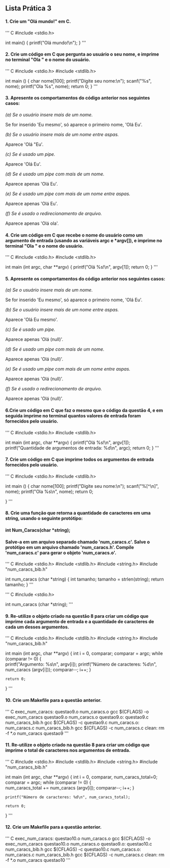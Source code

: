 ## Lista Prática 3


#### 1. Crie um "Olá mundo!" em C.

''' C
#include <stdio.h> 

int main()
{
	printf("Olá mundo!\n");
} 
'''

#### 2. Crie um código em C que pergunta ao usuário o seu nome, e imprime no terminal "Ola " e o nome do usuário.

''' C
#include <stdio.h> 
#include <stdlib.h>

int main ()
{
	char nome[100];
	printf("Digite seu nome:\n"); 
	scanf("%s", nome); 
	printf("Ola %s", nome); 
	return 0; 
} 
'''

#### 3. Apresente os comportamentos do código anterior nos seguintes casos:

_(a) Se o usuário insere mais de um nome._

Se for inserido 'Eu mesmo', só aparece o primeiro nome, 'Olá Eu'. 

_(b) Se o usuário insere mais de um nome entre aspas._

Aparece 'Olá "Eu'.

_(c) Se é usado um pipe._

Aparece 'Olá Eu'. 

_(d) Se é usado um pipe com mais de um nome._

Aparece apenas 'Olá Eu'.

_(e) Se é usado um pipe com mais de um nome entre aspas._ 

Aparece apenas 'Olá Eu'.

_(f) Se é usado o redirecionamento de arquivo._

Aparece apenas 'Olá ola'.

#### 4. Crie um código em C que recebe o nome do usuário como um argumento de entrada (usando as variáveis argc e *argv[]), e imprime no terminal "Ola " e o nome do usuário. 

''' C
#include <stdio.h> 
#include <stdlib.h>

int main (int argc, char **argv)
{
	printf("Olá %s!\n", argv[1]);
	return 0;
}
''' 

#### 5. Apresente os comportamentos do código anterior nos seguintes casos:

_(a) Se o usuário insere mais de um nome._

Se for inserido 'Eu mesmo', só aparece o primeiro nome, 'Olá Eu'. 

_(b) Se o usuário insere mais de um nome entre aspas._

Aparece 'Olá Eu mesmo'.

_(c) Se é usado um pipe._

Aparece apenas 'Olá (null)'. 

_(d) Se é usado um pipe com mais de um nome._

Aparece apenas 'Olá (null)'.

_(e) Se é usado um pipe com mais de um nome entre aspas._ 

Aparece apenas 'Olá (null)'.

_(f) Se é usado o redirecionamento de arquivo._

Aparece apenas 'Olá (null)'.

#### 6.Crie um código em C que faz o mesmo que o código da questão 4, e em seguida imprime no terminal quantos valores de entrada foram fornecidos pelo usuário.  

''' C
#include <stdio.h> 
#include <stdlib.h>

int main (int argc, char **argv)
{
	printf("Olá %s!\n", argv[1]);
	printf("Quantidade de argumentos de entrada: %d\n", argc);
	return 0;
}
''' 

#### 7. Crie um código em C que imprime todos os argumentos de entrada fornecidos pelo usuário. 

''' C
#include <stdio.h> 
#include <stdlib.h>

int main ()
{
	char nome[100];
	printf("Digite seu nome:\n"); 
	scanf("%[^\n]", nome); 
	printf("Ola %s\n", nome);
	return 0;
	
}
''' 

#### 8. Crie uma função que retorna a quantidade de caracteres em uma string, usando o seguinte protótipo:

#### int Num_Caracs(char *string);

#### Salve-a em um arquivo separado chamado 'num_caracs.c'. Salve o protótipo em um arquivo chamado 'num_caracs.h'. Compile 'num_caracs.c' para gerar o objeto 'num_caracs.o'.

''' C
#include <stdio.h> 
#include <stdlib.h>
#include <string.h>
#include "num_caracs_bib.h"

int num_caracs (char *string)
{
	int tamanho;
	tamanho = strlen(string);
	return tamanho; 
} 
'''

''' C
#include <stdio.h> 

int num_caracs (char *string); 
'''

#### 9. Re-utilize o objeto criado na questão 8 para criar um código que imprime cada argumento de entrada e a quantidade de caracteres de cada um desses argumentos. 

''' C
#include <stdio.h>
#include <stdlib.h> 
#include <string.h> 
#include "num_caracs_bib.h"


int main (int argc, char **argv)
{
	int i = 0, comparar;
	comparar = argc;
	while (comparar != 0)
	{	
	printf("Argumento: %s\n", argv[i]);
	printf("Número de caracteres: %d\n", num_caracs (argv[i]));
	comparar--; 
	i++; 
	}
	
	return 0;
	
}
'''

#### 10. Crie um Makefile para a questão anterior. 

''' C
exec_num_caracs: questao9.o num_caracs.o
	gcc $(CFLAGS) -o exec_num_caracs questao9.o num_caracs.o
questao9.o: questao9.c num_caracs_bib.h
	gcc $(CFLAGS) -c questao9.c
num_caracs.o: num_caracs.c num_caracs_bib.h
	gcc $(CFLAGS) -c num_caracs.c
clean:
	rm -f *.o num_caracs questao9
'''
	
#### 11. Re-utilize o objeto criado na questão 8 para criar um código que imprime o total de caracteres nos argumentos de entrada. 

''' C
#include <stdio.h>
#include <stdlib.h> 
#include <string.h> 
#include "num_caracs_bib.h"


int main (int argc, char **argv)
{
	int i = 0, comparar, num_caracs_total=0;
	comparar = argc;
	while (comparar != 0)
	{	
		num_caracs_total += num_caracs (argv[i]);
		comparar--; 
		i++; 
	}
	
	printf("Número de caracteres: %d\n", num_caracs_total);
	
	return 0;
	
}
'''

#### 12. Crie um Makefile para a questão anterior.

''' C
exec_num_caracs: questao10.o num_caracs.o
	gcc $(CFLAGS) -o exec_num_caracs questao10.o num_caracs.o
questao9.o: questao10.c num_caracs_bib.h
	gcc $(CFLAGS) -c questao10.c
num_caracs.o: num_caracs.c num_caracs_bib.h
	gcc $(CFLAGS) -c num_caracs.c
clean:
	rm -f *.o num_caracs questao10
'''
	
	

